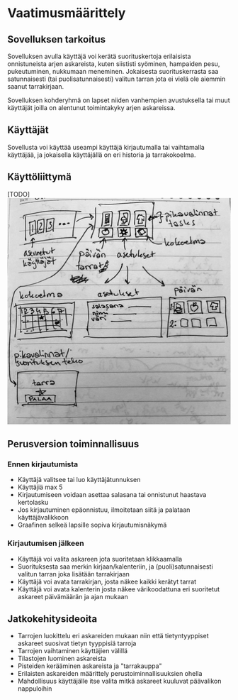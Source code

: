 # Vaatimusmäärittely

## Sovelluksen tarkoitus

Sovelluksen avulla käyttäjä voi kerätä suorituskertoja erilaisista onnistuneista arjen 
askareista, kuten siististi syöminen, hampaiden pesu, pukeutuminen, nukkumaan meneminen. 
Jokaisesta suorituskerrasta saa satunnaisesti (tai puolisatunnaisesti) valitun tarran jota 
ei vielä ole aiemmin saanut tarrakirjaan.

Sovelluksen kohderyhmä on lapset niiden vanhempien avustuksella tai muut käyttäjät joilla 
on alentunut toimintakyky arjen askareissa.

## Käyttäjät

Sovellusta voi käyttää useampi käyttäjä kirjautumalla tai vaihtamalla käyttäjää, ja 
jokaisella käyttäjällä on eri historia ja tarrakokoelma.

## Käyttöliittymä

[TODO]
![image](kayttoliittyma.jpeg)

## Perusversion toiminnallisuus

### Ennen kirjautumista

- Käyttäjä valitsee tai luo käyttäjätunnuksen
- Käyttäjiä max 5
- Kirjautumiseen voidaan asettaa salasana tai onnistunut haastava kertolasku
- Jos kirjautuminen epäonnistuu, ilmoitetaan siitä ja palataan käyttäjävalikkoon
- Graafinen selkeä lapsille sopiva kirjautumisnäkymä

### Kirjautumisen jälkeen

- Käyttäjä voi valita askareen jota suoritetaan klikkaamalla
- Suorituksesta saa merkin kirjaan/kalenteriin, ja (puoli)satunnaisesti valitun tarran joka 
lisätään tarrakirjaan
- Käyttäjä voi avata tarrakirjan, josta näkee kaikki kerätyt tarrat
- Käyttäjä voi avata kalenterin josta näkee värikoodattuna eri suoritetut askareet 
päivämäärän ja ajan mukaan


## Jatkokehitysideoita

- Tarrojen luokittelu eri askareiden mukaan niin että tietyntyyppiset askareet suosivat 
tietyn tyyppisiä tarroja
- Tarrojen vaihtaminen käyttäjien välillä
- Tilastojen luominen askareista
- Pisteiden kerääminen askareista ja "tarrakauppa"
- Erilaisten askareiden määrittely perustoiminnallisuuksien ohella
- Mahdollisuus käyttäjälle itse valita mitkä askareet kuuluvat päävalikon nappuloihin 
